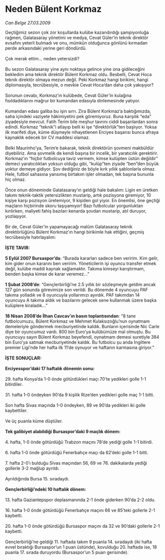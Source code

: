 # Neden Bülent Korkmaz

*Can Belge 27.03.2009*

<div class="taraf_structure_2col_1zq">
<div class="margen_n">



 <p>Geçtiğimiz sezon çok zor koşullarda kulübe kazandırdığı şampiyonluğa rağmen, Galatasaray yönetimi ve medya, Cevat Güler’in teknik direktör evsafını yeterli bulmadı ve onu, mümkün olduğunca gönlünü kırmadan perde arkasındaki yerine geri döndürdü. <br/><br/>Çok merak ettim... neden yetersizdi? <br/><br/>Bu sezon Galatasaray yine aynı noktaya gelince yine ona gidileceğini bekledim ama teknik direktör Bülent Korkmaz oldu. Besbelli, Cevat Hoca teknik direktör olmaya mezun değil. Peki Korkmaz hangi birikimi, hangi diplomasıyla, tecrübesiyle, o mevkie Cevat Hoca’dan daha çok yakışıyor? <br/><br/>Sorunun cevabı, Korkmaz’ın kulübede, Cevat Güler’in kulağına fısıldadıklarını mağrur bir kumandan edasıyla dinlemesinde yatıyor. <br/><br/>Kumandan edası galiba bu işin sırrı. Zira Bülent Korkmaz’a baktığımızda, saha içindeki vaziyete hâkimiyetini pek göremiyoruz. Buna karşılık “eda” ziyadesiyle mevcut. Fatih Terim bile meşhur tavrını ciddi başarılardan sonra edindi. Korkmaz “teknik”i atlayıp belli ki işe “direktörlük”ten başlıyor. Yoksa ilk marifeti diye, küme düşmeyle nihayetlenen Erciyes başarısı bunca afraya kaynaklık edecek bir CV maddesi olamaz. <br/><br/>Belki Maurinho’ya, Terim’e bakarak, teknik direktörün şovmeni makbüldür diyebiliriz. Ama şovmelik de kendi başına bir incelik, bir yaratıcılık gerektirir. Korkmaz’ın “hiçbir futbolcuya taviz vermem, kimse kulüpten üstün değildir” demeci yaratıcılıktan yoksun olduğu gibi, “kulüp”ten ziyade “ben”den büyük yoktur demeye gidiyor. Şov dediğiniz de böyle kırk yıllık şablonlarla olmaz. Hele, futbol sahasına yansımış birtakım işler olmadan, tek başına bununla hiç olmaz. <br/><br/>Önce onun döneminde Galatasaray’ın geldiği hale bakalım: Ligin en üretken takımı teknik-taktik yetersizlikten mustarip, artık pozisyona giremiyor, 10 kişiye karşı pozisyon üretemiyor, 9 kişiden gol yiyor. En önemlisi, öne geçtiği maçların hiçbirinde skoru taşıyamıyor! Bazı futbolcular yorgunluktan kırılırken, maliyeti fahiş bazıları kenarda şovdan mustarip, atıl duruyor, yozlaşıyor. <br/><br/>Bir de, Cevat Güler’in yapamayacağı malûm Galatasaray teknik direktörlüğünü Bülent Korkmaz’ın hangi birikimle hak ettiğini, geçmiş tecrübesiyle hatırlayalım: <b><br/><br/>İŞTE TAVIR:</b> <b><br/><br/>5 Eylül 2007 Bursaspor’da</b>: “Burada kararları sadece ben veririm. Kim gelir, kim gider onun kararını ben veririm. Yöneticilerin işi oyuncu transfer etmek değil, kulübe maddi kaynak sağlamaktır. Takıma kimseyi karıştırmam, benden başka kimse de karar veremez...” <b><br/><br/>1 Şubat 2008’de</b>: “Gençlerbirliği’ne 2.5 yıllık bir sözleşmeyle geldim ancak 127 gün sonunda görevimize son verildi. Bu dönemde 4 oyuncuyu PAF takıma yolladık ve 8 oyuncuyla yollarımızı ayırdık. PAF takımdan 14 oyuncuyu A takıma aldık ve bazılarını gelecek sene kullanmak üzere başka kulüplere kiraladık...” <b><br/><br/>18 Nisan 2008’de İlhan Cavcav’ın basın toplantısından</b>: “8 tane futbolcumuzu, Bülent Korkmaz ve Mehmet Kulaksızoğlu’nun oynatmam demeleriyle göndermek mecburiyetinde kaldık. Bunların içerisinde Nic Carle diye bir oyuncumuz vardı. 800 bin Euro’ya kulübümüze mal olmuştu. Bu oyuncuyu sayın Bülent Korkmaz beyefendi, oynatmam demesi suretiyle 384 bin Euro’ya satmak mecburiyetinde kaldık. Bu futbolcu şu anda İngiltere premier Ligi’nde her hafta ilk 11’de oynuyor ve haftanın karmasına giriyor.” <b><br/><br/>İŞTE SONUÇLAR:</b> <b><br/><br/>Erciyesspor’daki 17 haftalık dönemin sonu:</b> <br/><br/>29. hafta Konya’da 1-0 önde götürdükleri maçı 70’te yedikleri golle 1-1 bitirdiler. <br/><br/>31. hafta 1-0 öndeyken 90’da 9 kişilik Rize’den yedikleri golle maç 1-1 bitti. <br/><br/>Son hafta Sivas maçında 1-0 öndeyken, 89 ve 90’da yedikleri iki golle kaybettiler. <br/><br/>Ve üç puanla küme düştüler.<b> <br/><br/>Tek galibiyet alabildiği Bursaspor’daki 9 maçlık dönem:</b> <br/><br/>4. hafta, 1-0 önde götürdüğü Trabzon maçını 78’de yediği golle 1-1 bitirdi. <br/><br/>6. hafta 1-0 önde götürdüğü Fenerbahçe maçı da 62’deki golle 1-1 bitti. <br/><br/>7. hafta 2-0’ı bulduğu Sivas maçından 56, 69 ve 76. dakikalarda yediği gollerle 3-2 mağlup ayrıldı. <br/><br/>Ayrıldığında Bursa 15. sıradaydı.<b> <br/><br/>Gençlerbirliği’ndeki 10 haftalık dönem:</b> <br/><br/>13. hafta Gaziantepspor deplasmanında 2-1 önde giderken 90’da 2-2 oldu. <br/><br/>16. hafta 1-0 önde götürdüğü Fenerbahçe maçını 66 ve 85’teki gollerle 2-1 kaybetti. <br/><br/>20. hafta 1-0 önde götürdüğü Bursaspor maçını da 32 ve 90’daki gollerle 2-1 kaybetti. <br/><br/>Gençlerbirliği’ne geldiği 11. haftada takım 9 puanla 14. sıradaydı (iki hafta evvel bıraktığı Bursaspor’un 1 puan üstünde), kovulduğu 20. haftada ise, 18 puanla 17. sırada duruyordu (Bursaspor’un 5 puan gerisinde).</p>

<br/>


<div id="taraf_not">
</div>

</div>


</div>
